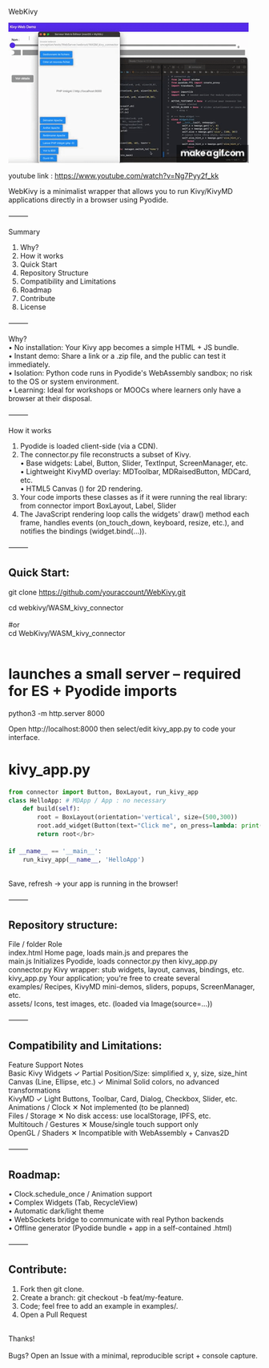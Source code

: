 WebKivy

<!-- GIF + lien vers YouTube (rendu partout) -->
[![WebKivy demo](WebKivy_Example_presentation.gif)](https://youtu.be/Ng7Pyy2f_kk)

youtube link : https://www.youtube.com/watch?v=Ng7Pyy2f_kk

WebKivy is a minimalist wrapper that allows you to run Kivy/KivyMD applications directly in a browser using Pyodide.

⸻

Summary
1. Why?
2. How it works
3. Quick Start
4. Repository Structure
5. Compatibility and Limitations
6. Roadmap
7. Contribute
8. License

⸻

Why?</br>
• No installation: Your Kivy app becomes a simple HTML + JS bundle.</br>
• Instant demo: Share a link or a .zip file, and the public can test it immediately.</br>
• Isolation: Python code runs in Pyodide's WebAssembly sandbox; no risk to the OS or system environment.</br>
• Learning: Ideal for workshops or MOOCs where learners only have a browser at their disposal.

⸻

How it works</br>
1. Pyodide is loaded client-side (via a CDN).</br>   
2. The connector.py file reconstructs a subset of Kivy.</br>
• Base widgets: Label, Button, Slider, TextInput, ScreenManager, etc.</br>
• Lightweight KivyMD overlay: MDToolbar, MDRaisedButton, MDCard, etc.</br>
• HTML5 Canvas (<canvas id="kivy-canvas">) for 2D rendering.</br>
3. Your code imports these classes as if it were running the real library:</br>
from connector import BoxLayout, Label, Slider</br>
4. The JavaScript rendering loop calls the widgets' draw() method each frame, handles events (on_touch_down, keyboard, resize, etc.), and notifies the bindings (widget.bind(...)).

⸻

## Quick Start:</br>

git clone https://github.com/youraccount/WebKivy.git</br>

cd webkivy/WASM_kivy_connector</br>
</br>
#or
</br>
cd WebKivy/WASM_kivy_connector</br>
</br>

# launches a small server – required for ES + Pyodide imports</br>
python3 -m http.server 8000</br>

Open http://localhost:8000 then select/edit kivy_app.py to code your interface.</br>


# kivy_app.py</br>

```python
from connector import Button, BoxLayout, run_kivy_app
class HelloApp: # MDApp / App : no necessary
    def build(self):
        root = BoxLayout(orientation='vertical', size=(500,300))
        root.add_widget(Button(text="Click me", on_press=lambda: print("🎉")))
        return root</br>

if __name__ == '__main__':
    run_kivy_app(__name__, 'HelloApp')
```

</br>
Save, refresh → your app is running in the browser!

⸻

## Repository structure:</br>

File / folder Role</br>
index.html Home page, loads main.js and prepares the <canvas></br>
main.js Initializes Pyodide, loads connector.py then kivy_app.py</br>
connector.py Kivy wrapper: stub widgets, layout, canvas, bindings, etc.</br>
kivy_app.py Your application; you're free to create several</br>
examples/ Recipes, KivyMD mini-demos, sliders, popups, ScreenManager, etc.</br>
assets/ Icons, test images, etc. (loaded via Image(source=...))

⸻

## Compatibility and Limitations:</br>

Feature Support Notes</br>
Basic Kivy Widgets ✓ Partial Position/Size: simplified x, y, size, size_hint</br>
Canvas (Line, Ellipse, etc.) ✓ Minimal Solid colors, no advanced transformations</br>
KivyMD ✓ Light Buttons, Toolbar, Card, Dialog, Checkbox, Slider, etc.</br>
Animations / Clock ✕ Not implemented (to be planned)</br>
Files / Storage ✕ No disk access: use localStorage, IPFS, etc.</br>
Multitouch / Gestures ✕ Mouse/single touch support only</br>
OpenGL / Shaders ✕ Incompatible with WebAssembly + Canvas2D

⸻

## Roadmap:</br>
• Clock.schedule_once / Animation support</br>
• Complex Widgets (Tab, RecycleView)</br>
• Automatic dark/light theme</br>
• WebSockets bridge to communicate with real Python backends</br>
• Offline generator (Pyodide bundle + app in a self-contained .html)</br>

⸻

## Contribute:</br>
1. Fork then git clone.</br>
2. Create a branch: git checkout -b feat/my-feature.</br>
3. Code; feel free to add an example in examples/.</br>
4. Open a Pull Request</br>
</br>
Thanks!</br>
</br>
Bugs? Open an Issue with a minimal, reproducible script + console capture.
